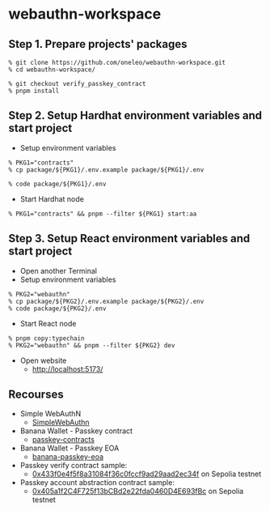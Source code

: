 # webauthn-workspace

## Step 1. Prepare projects' packages

```
% git clone https://github.com/oneleo/webauthn-workspace.git
% cd webauthn-workspace/

% git checkout verify_passkey_contract
% pnpm install
```

## Step 2. Setup Hardhat environment variables and start project

- Setup environment variables

```
% PKG1="contracts"
% cp package/${PKG1}/.env.example package/${PKG1}/.env

% code package/${PKG1}/.env
```

- Start Hardhat node

```
% PKG1="contracts" && pnpm --filter ${PKG1} start:aa
```

## Step 3. Setup React environment variables and start project

- Open another Terminal
- Setup environment variables

```
% PKG2="webauthn"
% cp package/${PKG2}/.env.example package/${PKG2}/.env
% code package/${PKG2}/.env
```

- Start React node

```
% pnpm copy:typechain
% PKG2="webauthn" && pnpm --filter ${PKG2} dev
```

- Open website
  - [http://localhost:5173/](http://localhost:5173/)

## Recourses

- Simple WebAuthN
  - [SimpleWebAuthn](https://github.com/MasterKale/SimpleWebAuthn)
- Banana Wallet - Passkey contract
  - [passkey-contracts](https://github.com/Banana-Wallet/passkey-contracts)
- Banana Wallet - Passkey EOA
  - [banana-passkey-eoa](https://github.com/Banana-Wallet/banana-passkey-eoa)
- Passkey verify contract sample:
  - [0x433f0e4f5f8a31084f36c0fccf9ad29aad2ec34f](https://sepolia.etherscan.io/address/0x433f0e4f5f8a31084f36c0fccf9ad29aad2ec34f#readContract) on Sepolia testnet
- Passkey account abstraction contract sample:
  - [0x405a1f2C4F725f13bCBd2e22fda0460D4E693fBc](https://sepolia.etherscan.io/address/0x405a1f2C4F725f13bCBd2e22fda0460D4E693fBc) on Sepolia testnet
